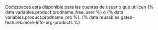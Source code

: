 Codespaces está disponible para las cuentas de usuario que utilicen {% data variables.product.prodname_free_user %} o {% data variables.product.prodname_pro %}. {% data reusables.gated-features.more-info-org-products %}
